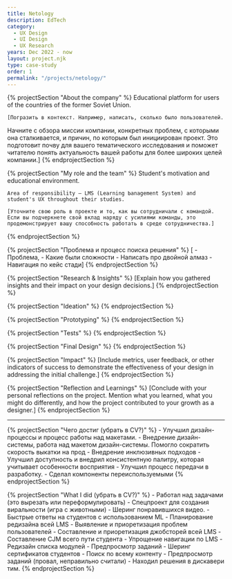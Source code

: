 ```yaml
---
title: Netology
description: EdTech
category:
  - UX Design
  - UI Design
  - UX Research
years: Dec 2022 - now
layout: project.njk
type: case-study
order: 1
permalink: "/projects/netology/"
---
```


{% projectSection "About the company" %}
	Educational platform for users of the countries of the former Soviet Union.

	[Погразить в контекст. Например, написать, сколько было пользователей.
Начните с обзора миссии компании, конкретных проблем, с которыми она сталкивается, и причин, по которым был инициирован проект. Это подготовит почву для вашего тематического исследования и поможет читателю понять актуальность вашей работы для более широких целей компании.]
{% endprojectSection %}

{% projectSection "My role and the team" %}
	Student's motivation and educational environment.

	Area of ​​responsibility — LMS (Learning Ьanagement System) and student's UX throughout their studies.

	[Уточните свою роль в проекте и то, как вы сотрудничали с командой. Если вы подчеркнете свой вклад наряду с усилиями команды, это продемонстрирует вашу способность работать в среде сотрудничества.]
{% endprojectSection %}

{% projectSection "Проблема и процесс поиска решения" %}
[
	- Проблема,
	- Какие были сложности
	- Написать про двойной алмаз
	- Навигация по кейс стади]
{% endprojectSection %}

{% projectSection "Research & Insights" %}
	[Explain how you gathered insights and their impact on your design decisions.]
{% endprojectSection %}

{% projectSection "Ideation" %}
{% endprojectSection %}

{% projectSection "Prototyping" %}
{% endprojectSection %}

{% projectSection "Tests" %}
{% endprojectSection %}

{% projectSection "Final Design" %}
{% endprojectSection %}

{% projectSection "Impact" %}
	[Include metrics, user feedback, or other indicators of success to demonstrate the effectiveness of your design in addressing the initial challenge.]
{% endprojectSection %}

{% projectSection "Reflection and Learnings" %}
	[Conclude with your personal reflections on the project. Mention what you learned, what you might do differently, and how the project contributed to your growth as a designer.]
{% endprojectSection %}






---

{% projectSection "Чего достиг (убрать в CV?)" %}
	- Улучшил дизайн-процессы и процесс работы над макетами.
	- Внедрение дизайн-системы, работа над макетом дизайн-системы. Помогло сократить скорость выкатки на прод
	- Внедрение инклюзивных подходов
	- Улучшил доступность и внедрил консистентную палитру, которая учитывает особенности восприятия
	- Улучшил процесс передачи в разработку.
	- Сделал компоненты переиспользуемыми
{% endprojectSection %}


{% projectSection "What I did (убрать в CV?)" %}
	- Работал над задачами (это вырезать или переформулировать)
	    - Спецпроект для создания виральности (игра с животными)
	    - Шеринг понравившихся видео.
	    - Быстрые ответы на студентов с использованием ML
	    - Планирование редизайна всей LMS
	    - Выявление и приоретизация проблем пользователей
	    - Составление и приоретизация джобсторей всей LMS
	    - Составление CJM всего пути студента
	    - Упрощение навигации по LMS
	    - Редизайн списка модулей
	    - Предпросмотр заданий
	    - Шеринг сертификатов студентов
	    - Поиск по всему контенту
	    - Предпросмотр заданий (провал, неправильно считали)
	- Находил решения в дискавери тим.
{% endprojectSection %}